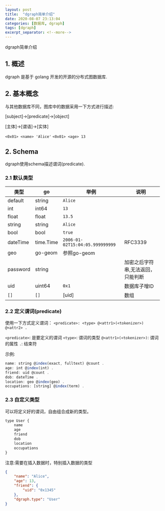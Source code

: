```yaml
---
layout: post
title:  "dgraph简单介绍"
date: 2020-08-07 23:13:04
categories: [数据库, dgraph]
tags: [dgraph]
excerpt_separator: <!--more-->
---
```

dgraph简单介绍
<!--more-->

## 1. 概述
dgraph 是基于 golang 开发的开源的分布式图数据库. 

## 2. 基本概念
与其他数据库不同，图库中的数据采用一下方式进行描述:

[subject]->[predicate]->[object]

[主体]->[谓语]->[实体]

`<0x01> <name> 'Alice'`
`<0x01> <age> 13`


## 2. Schema
dgraph使用schema描述谓词(predicate).

### 2.1 默认类型

|类型|go|举例|说明|
|---|---|---|---|
|default|string|`Alice`| |
|int|int64|`13`| |
|float|float|`13.5`| |
|string|string|`Alice`| |
|bool|bool|`true`| |
|dateTime|time.Time|`2006-01-02T15:04:05.999999999`|RFC3339|
|geo|go-geom|参照go-geom| |
|password|string| |加密之后字符串,无法返回，只能判断|
|uid|uint64|`0x1`|数据库子增ID|
|`[]`|`[]`|[uid]|数组|

### 2.2 定义谓词(predicate)

使用一下方式定义谓词：
`<predicate>: <type> @<attr1>(<tokenizer>) @<attr2> .`

`<predicate>`: 是要定义的谓词
`<type>`: 谓词的类型
`@<attr1>(<tokenizer>)`: 谓词的属性
`.`: 结束符

示例:
```js
name: string @index(exact, fulltext) @count .
age: int @index(int) .
friend: uid @count .
dob: dateTime .
location: geo @index(geo) .
occupations: [string] @index(term) .
```

### 2.3 自定义类型

可以将定义好的谓词，自由组合成新的类型。

```js
type User {
    name
    age
    friend
    dob
    location
    occupations
}
```

注意:需要在插入数据时，特别插入数据的类型
```json
{
    "name": "Alice",
    "age": 13,
    "friend": {
        "uid": "0x1345"
    },
    "dgraph.type": "User"
}
```